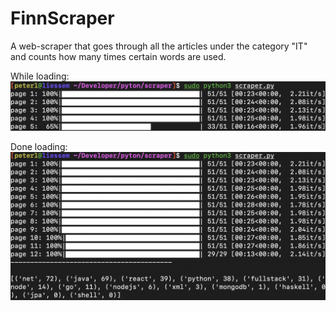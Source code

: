 # FinnScraper
A web-scraper that goes through all the articles under the category "IT" and counts how many times certain words are used.

While loading:
![alt text](https://raw.githubusercontent.com/PeterLiessem/FinnScraper/main/runtimePics/pyScraper_running.png)

Done loading:
![alt text](https://raw.githubusercontent.com/PeterLiessem/FinnScraper/main/runtimePics/pyScraper_finished.png)
